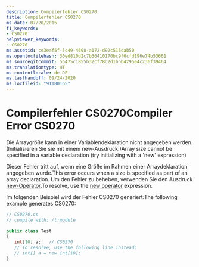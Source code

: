 ```yaml
---
description: Compilerfehler CS0270
title: Compilerfehler CS0270
ms.date: 07/20/2015
f1_keywords:
- CS0270
helpviewer_keywords:
- CS0270
ms.assetid: ce3eaf5f-5c49-4608-a172-d92c515cab50
ms.openlocfilehash: 30ed810d2c7b36410170bc9f0cfd196e74b53661
ms.sourcegitcommit: 5b475c1855b32cf78d2d1bbb4295e4c236f39464
ms.translationtype: HT
ms.contentlocale: de-DE
ms.lasthandoff: 09/24/2020
ms.locfileid: "91180165"
---
```

# <a name="compiler-error-cs0270"></a><span data-ttu-id="60a99-103">Compilerfehler CS0270</span><span class="sxs-lookup"><span data-stu-id="60a99-103">Compiler Error CS0270</span></span>

<span data-ttu-id="60a99-104">Die Arraygröße kann in einer Variablendeklaration nicht angegeben werden. (Initialisieren Sie sie mit einem new-Ausdruck.)</span><span class="sxs-lookup"><span data-stu-id="60a99-104">Array size cannot be specified in a variable declaration (try initializing with a 'new' expression)</span></span>  
  
 <span data-ttu-id="60a99-105">Dieser Fehler tritt auf, wenn eine Größe im Rahmen einer Arraydeklaration angegeben wurde.</span><span class="sxs-lookup"><span data-stu-id="60a99-105">This error occurs when a size is specified as part of an array declaration.</span></span> <span data-ttu-id="60a99-106">Um den Fehler zu beheben, verwenden Sie den Ausdruck [new-Operator](../operators/new-operator.md).</span><span class="sxs-lookup"><span data-stu-id="60a99-106">To resolve, use the [new operator](../operators/new-operator.md) expression.</span></span>  
  
 <span data-ttu-id="60a99-107">Im folgenden Beispiel wird der Fehler CS0270 generiert:</span><span class="sxs-lookup"><span data-stu-id="60a99-107">The following example generates CS0270:</span></span>  
  
```csharp  
// CS0270.cs  
// compile with: /t:module  
  
public class Test  
{  
   int[10] a;   // CS0270  
   // To resolve, use the following line instead:  
   // int[] a = new int[10];  
}  
```
